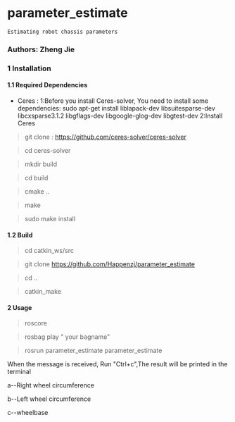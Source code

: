 # parameter_estimate
    Estimating robot chassis parameters


### Authors: Zheng Jie

### 1 Installation

#### 1.1 Required Dependencies

- Ceres :
  1:Before you install Ceres-solver, You need to install some dependencies: 
       sudo apt-get install liblapack-dev libsuitesparse-dev libcxsparse3.1.2 libgflags-dev libgoogle-glog-dev libgtest-dev
  2:Install Ceres

> git clone : https://github.com/ceres-solver/ceres-solver

> cd ceres-solver

> mkdir build 

> cd build 

> cmake ..

> make

> sudo make install


#### 1.2 Build

> cd catkin_ws/src

> git clone https://github.com/Happenzj/parameter_estimate

> cd ..

> catkin_make 

#### 2 Usage

> roscore

> rosbag play " your bagname"

> rosrun parameter_estimate parameter_estimate


When the message is received, Run "Ctrl+c",The result will be printed in the terminal

a--Right wheel circumference

b--Left wheel circumference

c--wheelbase